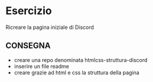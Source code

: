 Esercizio
===
Ricreare la pagina iniziale di Discord
## CONSEGNA
- creare una repo denominata htmlcss-struttura-discord
- inserire un file readme
- creare grazie ad html e css la struttura della pagina
